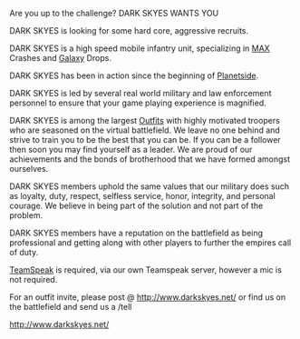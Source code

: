 Are you up to the challenge? DARK SKYES WANTS YOU

DARK SKYES is looking for some hard core, aggressive recruits.

DARK SKYES is a high speed mobile infantry unit, specializing in
[MAX](/MAX "wikilink") Crashes and [Galaxy](/Galaxy "wikilink") Drops.

DARK SKYES has been in action since the beginning of
[Planetside](/Planetside "wikilink").

DARK SKYES is led by several real world military and law enforcement
personnel to ensure that your game playing experience is magnified.

DARK SKYES is among the largest [Outfits](/Outfit "wikilink") with highly
motivated troopers who are seasoned on the virtual battlefield. We leave
no one behind and strive to train you to be the best that you can be. If
you can be a follower then soon you may find yourself as a leader. We
are proud of our achievements and the bonds of brotherhood that we have
formed amongst ourselves.

DARK SKYES members uphold the same values that our military does such as
loyalty, duty, respect, selfless service, honor, integrity, and personal
courage. We believe in being part of the solution and not part of the
problem.

DARK SKYES members have a reputation on the battlefield as being
professional and getting along with other players to further the empires
call of duty.

[TeamSpeak](/TeamSpeak "wikilink") is required, via our own Teamspeak
server, however a mic is not required.

For an outfit invite, please post @ <http://www.darkskyes.net/> or find
us on the battlefield and send us a /tell

<http://www.darkskyes.net/>
